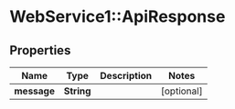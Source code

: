 # WebService1::ApiResponse

## Properties
Name | Type | Description | Notes
------------ | ------------- | ------------- | -------------
**message** | **String** |  | [optional] 


